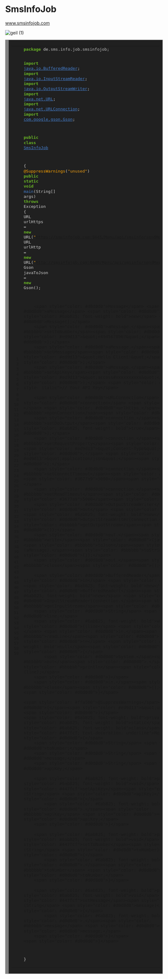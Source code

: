 # SmsInfoJob

www.smsinfojob.com

![geil (1)](https://user-images.githubusercontent.com/21340962/116579183-6e4d5780-a912-11eb-86c9-a488e4e68518.gif)


<div style="background: #202020; overflow:auto;width:auto;border:solid gray;border-width:.1em .1em .1em .8em;padding:.2em .6em;"><table><tr><td><pre style="margin: 0; line-height: 125%"> 1
 2
 3
 4
 5
 6
 7
 8
 9
10
11
12
13
14
15
16
17
18
19
20
21
22
23
24
25
26
27
28
29
30
31
32
33
34
35
36
37
38
39
40
41
42
43
44
45
46
47
48
49
50
51
52
53
54
55
56
57
58
59</pre></td><td><pre style="margin: 0; line-height: 125%"><span style="color: #6ab825; font-weight: bold">package</span> <span style="color: #d0d0d0">de.</span><span style="color: #bbbbbb">sms</span><span style="color: #d0d0d0">.</span><span style="color: #bbbbbb">info</span><span style="color: #d0d0d0">.</span><span style="color: #bbbbbb">job</span><span style="color: #d0d0d0">.</span><span style="color: #bbbbbb">smsinfojob</span><span style="color: #d0d0d0">;</span>

<span style="color: #6ab825; font-weight: bold">import</span> <span style="color: #447fcf; text-decoration: underline">java.io.BufferedReader</span><span style="color: #d0d0d0">;</span>
<span style="color: #6ab825; font-weight: bold">import</span> <span style="color: #447fcf; text-decoration: underline">java.io.InputStreamReader</span><span style="color: #d0d0d0">;</span>
<span style="color: #6ab825; font-weight: bold">import</span> <span style="color: #447fcf; text-decoration: underline">java.io.OutputStreamWriter</span><span style="color: #d0d0d0">;</span>
<span style="color: #6ab825; font-weight: bold">import</span> <span style="color: #447fcf; text-decoration: underline">java.net.URL</span><span style="color: #d0d0d0">;</span>
<span style="color: #6ab825; font-weight: bold">import</span> <span style="color: #447fcf; text-decoration: underline">java.net.URLConnection</span><span style="color: #d0d0d0">;</span>
<span style="color: #6ab825; font-weight: bold">import</span> <span style="color: #447fcf; text-decoration: underline">com.google.gson.Gson</span><span style="color: #d0d0d0">;</span>

<span style="color: #6ab825; font-weight: bold">public</span> <span style="color: #6ab825; font-weight: bold">class</span> <span style="color: #447fcf; text-decoration: underline">SmsInfoJob</span>

<span style="color: #d0d0d0">{</span>
	<span style="color: #ffa500">@SuppressWarnings</span><span style="color: #d0d0d0">(</span><span style="color: #ed9d13">&quot;unused&quot;</span><span style="color: #d0d0d0">)</span>
	<span style="color: #6ab825; font-weight: bold">public</span> <span style="color: #6ab825; font-weight: bold">static</span> <span style="color: #6ab825; font-weight: bold">void</span> <span style="color: #447fcf">main</span><span style="color: #d0d0d0">(String[]</span> <span style="color: #d0d0d0">args)</span> <span style="color: #6ab825; font-weight: bold">throws</span> <span style="color: #d0d0d0">Exception</span> <span style="color: #d0d0d0">{</span>
		<span style="color: #d0d0d0">URL</span> <span style="color: #d0d0d0">urlHttps</span> <span style="color: #d0d0d0">=</span> <span style="color: #6ab825; font-weight: bold">new</span> <span style="color: #d0d0d0">URL(</span><span style="color: #ed9d13">&quot;https://smsinfojob.com:9445/Menu/api/smsinfo/sendMessage&quot;</span><span style="color: #d0d0d0">);</span>
		<span style="color: #d0d0d0">URL</span> <span style="color: #d0d0d0">urlHttp</span> <span style="color: #d0d0d0">=</span> <span style="color: #6ab825; font-weight: bold">new</span> <span style="color: #d0d0d0">URL(</span><span style="color: #ed9d13">&quot;http://smsinfojob.com:8080/Menu/api/smsinfo/sendMessage&quot;</span><span style="color: #d0d0d0">);</span>
		<span style="color: #d0d0d0">Gson</span> <span style="color: #d0d0d0">javaToJson</span> <span style="color: #d0d0d0">=</span> <span style="color: #6ab825; font-weight: bold">new</span> <span style="color: #d0d0d0">Gson();</span>
		
		<span style="color: #d0d0d0">Message</span> <span style="color: #d0d0d0">aMessage</span> <span style="color: #d0d0d0">=</span> <span style="color: #6ab825; font-weight: bold">new</span> <span style="color: #d0d0d0">Message();</span>
		<span style="color: #d0d0d0">aMessage.</span><span style="color: #bbbbbb">setToNumber</span><span style="color: #d0d0d0">(</span><span style="color: #ed9d13">&quot;+4945678967&quot;</span><span style="color: #d0d0d0">);</span>
		<span style="color: #d0d0d0">aMessage.</span><span style="color: #bbbbbb">setMessage</span><span style="color: #d0d0d0">(</span><span style="color: #ed9d13">&quot;Hello Client!&quot;</span><span style="color: #d0d0d0">);</span>
		<span style="color: #d0d0d0">aMessage.</span><span style="color: #bbbbbb">setApiKey</span><span style="color: #d0d0d0">(</span><span style="color: #ed9d13">&quot;access#xxxxxxxxxx&quot;</span><span style="color: #d0d0d0">);</span> <span style="color: #999999; font-style: italic">// Your API Key</span>
		
		<span style="color: #d0d0d0">URLConnection</span> <span style="color: #d0d0d0">connection</span> <span style="color: #d0d0d0">=</span> <span style="color: #d0d0d0">urlHttps.</span><span style="color: #bbbbbb">openConnection</span><span style="color: #d0d0d0">();</span>
		<span style="color: #d0d0d0">connection.</span><span style="color: #bbbbbb">setDoOutput</span><span style="color: #d0d0d0">(</span><span style="color: #6ab825; font-weight: bold">true</span><span style="color: #d0d0d0">);</span>
		<span style="color: #d0d0d0">connection.</span><span style="color: #bbbbbb">setRequestProperty</span><span style="color: #d0d0d0">(</span><span style="color: #ed9d13">&quot;Content-Type&quot;</span><span style="color: #d0d0d0">,</span> <span style="color: #ed9d13">&quot;application/json&quot;</span><span style="color: #d0d0d0">);</span>
		<span style="color: #d0d0d0">connection.</span><span style="color: #bbbbbb">setConnectTimeout</span><span style="color: #d0d0d0">(</span><span style="color: #3677a9">5000</span><span style="color: #d0d0d0">);</span>
		<span style="color: #d0d0d0">connection.</span><span style="color: #bbbbbb">setReadTimeout</span><span style="color: #d0d0d0">(</span><span style="color: #3677a9">5000</span><span style="color: #d0d0d0">);</span>
		<span style="color: #d0d0d0">OutputStreamWriter</span> <span style="color: #d0d0d0">out</span> <span style="color: #d0d0d0">=</span> <span style="color: #6ab825; font-weight: bold">new</span> <span style="color: #d0d0d0">OutputStreamWriter(connection.</span><span style="color: #bbbbbb">getOutputStream</span><span style="color: #d0d0d0">());</span>
		<span style="color: #d0d0d0">out.</span><span style="color: #bbbbbb">write</span><span style="color: #d0d0d0">(javaToJson.</span><span style="color: #bbbbbb">toJson</span><span style="color: #d0d0d0">(aMessage).</span><span style="color: #bbbbbb">toString</span><span style="color: #d0d0d0">());</span>
		<span style="color: #d0d0d0">out.</span><span style="color: #bbbbbb">close</span><span style="color: #d0d0d0">();</span>

		<span style="color: #d0d0d0">BufferedReader</span> <span style="color: #d0d0d0">in</span> <span style="color: #d0d0d0">=</span> <span style="color: #6ab825; font-weight: bold">new</span> <span style="color: #d0d0d0">BufferedReader(</span><span style="color: #6ab825; font-weight: bold">new</span> <span style="color: #d0d0d0">InputStreamReader(connection.</span><span style="color: #bbbbbb">getInputStream</span><span style="color: #d0d0d0">()));</span>
		<span style="color: #d0d0d0">String</span> <span style="color: #d0d0d0">line;</span>
		<span style="color: #6ab825; font-weight: bold">while</span> <span style="color: #d0d0d0">((line</span> <span style="color: #d0d0d0">=</span> <span style="color: #d0d0d0">in.</span><span style="color: #bbbbbb">readLine</span><span style="color: #d0d0d0">())</span> <span style="color: #d0d0d0">!=</span> <span style="color: #6ab825; font-weight: bold">null</span><span style="color: #d0d0d0">)</span> <span style="color: #d0d0d0">{</span>
			<span style="color: #d0d0d0">System.</span><span style="color: #bbbbbb">out</span><span style="color: #d0d0d0">.</span><span style="color: #bbbbbb">println</span><span style="color: #d0d0d0">(line);</span>
		<span style="color: #d0d0d0">}</span>
		<span style="color: #d0d0d0">in.</span><span style="color: #bbbbbb">close</span><span style="color: #d0d0d0">();</span>
	<span style="color: #d0d0d0">}</span>

	<span style="color: #ffa500">@SuppressWarnings</span><span style="color: #d0d0d0">(</span><span style="color: #ed9d13">&quot;unused&quot;</span><span style="color: #d0d0d0">)</span>
	<span style="color: #6ab825; font-weight: bold">private</span> <span style="color: #6ab825; font-weight: bold">static</span> <span style="color: #6ab825; font-weight: bold">class</span> <span style="color: #447fcf; text-decoration: underline">Message</span> <span style="color: #d0d0d0">{</span>
		<span style="color: #d0d0d0">String</span> <span style="color: #d0d0d0">toNumber;</span>
		<span style="color: #d0d0d0">String</span> <span style="color: #d0d0d0">message;</span>
		<span style="color: #d0d0d0">String</span> <span style="color: #d0d0d0">apiKey;</span>

		<span style="color: #6ab825; font-weight: bold">public</span> <span style="color: #6ab825; font-weight: bold">void</span> <span style="color: #447fcf">setApiKey</span><span style="color: #d0d0d0">(String</span> <span style="color: #d0d0d0">apiKey)</span> <span style="color: #d0d0d0">{</span>
			<span style="color: #6ab825; font-weight: bold">this</span><span style="color: #d0d0d0">.</span><span style="color: #bbbbbb">apiKey</span> <span style="color: #d0d0d0">=</span> <span style="color: #d0d0d0">apiKey;</span>
		<span style="color: #d0d0d0">}</span>

		<span style="color: #6ab825; font-weight: bold">public</span> <span style="color: #6ab825; font-weight: bold">void</span> <span style="color: #447fcf">setToNumber</span><span style="color: #d0d0d0">(String</span> <span style="color: #d0d0d0">toNumber)</span> <span style="color: #d0d0d0">{</span>
			<span style="color: #6ab825; font-weight: bold">this</span><span style="color: #d0d0d0">.</span><span style="color: #bbbbbb">toNumber</span> <span style="color: #d0d0d0">=</span> <span style="color: #d0d0d0">toNumber;</span>
		<span style="color: #d0d0d0">}</span>

		<span style="color: #6ab825; font-weight: bold">public</span> <span style="color: #6ab825; font-weight: bold">void</span> <span style="color: #447fcf">setMessage</span><span style="color: #d0d0d0">(String</span> <span style="color: #d0d0d0">message)</span> <span style="color: #d0d0d0">{</span>
			<span style="color: #6ab825; font-weight: bold">this</span><span style="color: #d0d0d0">.</span><span style="color: #bbbbbb">message</span> <span style="color: #d0d0d0">=</span> <span style="color: #d0d0d0">message;</span>
		<span style="color: #d0d0d0">}</span>
	<span style="color: #d0d0d0">}</span>
<span style="color: #d0d0d0">}</span>
</pre></td></tr></table></div>
